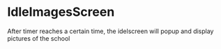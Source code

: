 # IdleImagesScreen
After timer reaches a certain time, the idelscreen will popup and display pictures of the school
